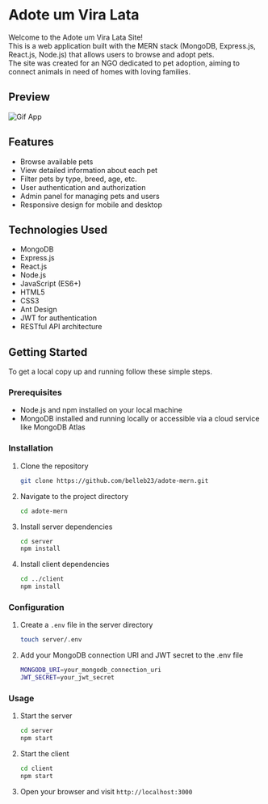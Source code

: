 # Adote um Vira Lata

Welcome to the Adote um Vira Lata Site!   
This is a web application built with the MERN stack (MongoDB, Express.js, React.js, Node.js) that allows users to browse and adopt pets.  
The site was created for an NGO dedicated to pet adoption, aiming to connect animals in need of homes with loving families.

## Preview

<img src="" alt="Gif App" />

## Features

- Browse available pets
- View detailed information about each pet
- Filter pets by type, breed, age, etc.
- User authentication and authorization
- Admin panel for managing pets and users
- Responsive design for mobile and desktop

## Technologies Used

- MongoDB
- Express.js
- React.js
- Node.js
- JavaScript (ES6+)
- HTML5
- CSS3
- Ant Design
- JWT for authentication
- RESTful API architecture

## Getting Started

To get a local copy up and running follow these simple steps.

### Prerequisites

- Node.js and npm installed on your local machine
- MongoDB installed and running locally or accessible via a cloud service like MongoDB Atlas

### Installation

1. Clone the repository
   ```sh
   git clone https://github.com/belleb23/adote-mern.git

2. Navigate to the project directory
   ```sh
   cd adote-mern

3. Install server dependencies
   ```sh
   cd server
   npm install

4. Install client dependencies
   ```sh
   cd ../client
   npm install

### Configuration
1. Create a `.env` file in the server directory
   ```sh
   touch server/.env

2. Add your MongoDB connection URI and JWT secret to the .env file
   ```sh
   MONGODB_URI=your_mongodb_connection_uri
   JWT_SECRET=your_jwt_secret

### Usage

1. Start the server
   ```sh
   cd server
   npm start

2. Start the client
   ```sh
   cd client
   npm start

3. Open your browser and visit `http://localhost:3000`
